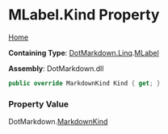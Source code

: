 # MLabel\.Kind Property

[Home](../../../../README.md)

**Containing Type**: [DotMarkdown.Linq](../../README.md)\.[MLabel](../README.md)

**Assembly**: DotMarkdown\.dll

```csharp
public override MarkdownKind Kind { get; }
```

### Property Value

DotMarkdown\.[MarkdownKind](../../../MarkdownKind/README.md)

